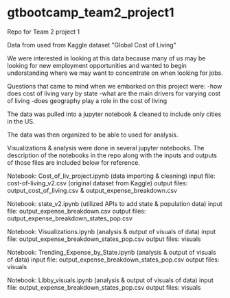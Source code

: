 # gtbootcamp_team2_project1
Repo for Team 2 project 1

Data from used from Kaggle dataset "Global Cost of Living"

We were interested in looking at this data because many of us may be looking for new employment opportunities and wanted to begin understanding where we may want to concentrate on when looking for jobs.

Questions that came to mind when we embarked on this project were:
    -how does cost of living vary by state
    -what are the main drivers for varying cost of living
    -does geography play a role in the cost of living

The data was pulled into a jupyter notebook & cleaned to include only cities in the US.  

The data was then organized to be able to used for analysis.

Visualizations & analysis were done in several jupyter notebooks.  The description of the notebooks in the repo
along with the inputs and outputs of those files are included below for reference.


Notebook:  Cost_of_liv_project.ipynb (data importing & cleaning)
    input file: cost-of-living_v2.csv (original dataset from Kaggle)
    output files: output_cost_of_living.csv  &  output_expense_breakdown.csv
    
Notebook:  state_v2.ipynb (utilized APIs to add state & population data)
    input file: output_expense_breakdown.csv
    output files: output_expense_breakdown_states_pop.csv  
    
Notebook:  Visualizations.ipynb (analysis & output of visuals of data)
    input file: output_expense_breakdown_states_pop.csv
    output files: visuals
    
Notebook:  Trending_Expense_by_State.ipynb (analysis & output of visuals of data)
    input file: output_expense_breakdown_states_pop.csv
    output files: visuals
    
Notebook:  Libby_visuals.ipynb (analysis & output of visuals of data)
    input file: output_expense_breakdown_states_pop.csv
    output files: visuals